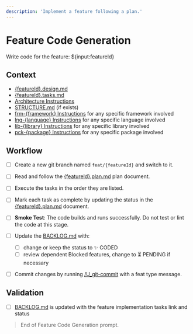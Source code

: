 ```yaml
---
description: 'Implement a feature following a plan.'
---
```


# Feature Code Generation

Write code for the feature: ${input:featureId}

## Context

- [{featureId}.design.md](/docs/backlog/{featureId}.design.md)
- [{featureId}.tasks.md](/docs/backlog/{featureId}.tasks.md)
- [Architecture Instructions](../instructions/architecture.instructions.md)
- [STRUCTURE.md](/docs/STRUCTURE.md) (if exists)
- [frm-{framework} Instructions](../instructions/frm_{framework}.instructions.md) for any specific framework involved
- [lng-{language} Instructions](../instructions/lng_{language}.instructions.md) for any specific language involved
- [lib-{library} Instructions](../instructions/lib_{library}.instructions.md) for any specific library involved
- [pck-{package} Instructions](../instructions/too_{package}.instructions.md) for any specific package involved

  
## Workflow

- [ ] Create a new git branch named `feat/{featureId}` and switch to it.

- [ ] Read and follow the [{featureId}.plan.md](/docs/backlog/{featureId}.plan.md) plan document.

- [ ] Execute the tasks in the order they are listed.

- [ ] Mark each task as complete by updating the status in the [{featureId}.plan.md](/docs/backlog/{featureId}.plan.md) document.

- [ ] **Smoke Test**: The code builds and runs successfully. Do not test or lint the code at this stage.

- [ ] Update the [BACKLOG.md](/docs/BACKLOG.md) with:
  - [ ] change or keep the status to ✨ CODED
  - [ ] review dependent Blocked features, change to ⏳ PENDING if necessary

- [ ] Commit changes by running [/U_git-commit](U_git-commit.prompt.md) with a feat type message.

## Validation

- [ ] [BACKLOG.md](/docs/BACKLOG.md) is updated with the feature implementation tasks link and status

> End of Feature Code Generation prompt.
